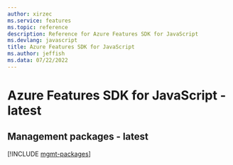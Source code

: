 ```yaml
---
author: xirzec
ms.service: features
ms.topic: reference
description: Reference for Azure Features SDK for JavaScript
ms.devlang: javascript
title: Azure Features SDK for JavaScript
ms.author: jeffish
ms.data: 07/22/2022
---
```

# Azure Features SDK for JavaScript - latest

## Management packages - latest
[!INCLUDE [mgmt-packages](features-mgmt-index.md)]